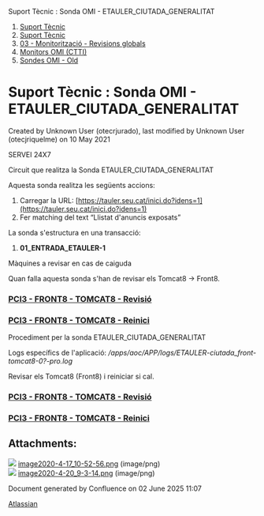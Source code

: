 Suport Tècnic : Sonda OMI - ETAULER\_CIUTADA\_GENERALITAT  

1.  [Suport Tècnic](index.md)
2.  [Suport Tècnic](13893782.md)
3.  [03 - Monitorització - Revisions globals](26313327.md)
4.  [Monitors OMI (CTTI)](26313608.md)
5.  [Sondes OMI - Old](Sondes-OMI---Old_41519617.md)

Suport Tècnic : Sonda OMI - ETAULER\_CIUTADA\_GENERALITAT
=========================================================

Created by Unknown User (otecrjurado), last modified by Unknown User (otecjriquelme) on 10 May 2021

SERVEI 24X7

Circuit que realitza la Sonda ETAULER\_CIUTADA\_GENERALITAT

Aquesta sonda realitza les següents accions:

1.  Carregar la URL: [https://tauler.seu.cat/inici.do?idens=1](https://tauler.seu.cat/inici.do?idens=1)
2.  Fer matching del text “Llistat d'anuncis exposats”  
      
    

La sonda s'estructura en una transacció:

1.  **01\_ENTRADA\_ETAULER-1**

  

Màquines a revisar en cas de caiguda

Quan falla aquesta sonda s'han de revisar els Tomcat8 → Front8.

### [PCI3 - FRONT8 - TOMCAT8 - Revisió](41521119.md)

### [PCI3 - FRONT8 - TOMCAT8 - Reinici](PCI3---FRONT8---TOMCAT8---Reinici_41521118.md)

Procediment per la sonda ETAULER\_CIUTADA\_GENERALITAT

Logs específics de l'aplicació: _/apps/aoc/APP/logs/ETAULER-ciutada\_front-tomcat8-0?-pro.log_

Revisar els Tomcat8 (Front8) i reiniciar si cal.

### [PCI3 - FRONT8 - TOMCAT8 - Revisió](41521119.md)

### [PCI3 - FRONT8 - TOMCAT8 - Reinici](PCI3---FRONT8---TOMCAT8---Reinici_41521118.md)

Attachments:
------------

![](images/icons/bullet_blue.gif) [image2020-4-17\_10-52-56.png](attachments/36340890/36340891.png) (image/png)  
![](images/icons/bullet_blue.gif) [image2020-4-20\_9-3-14.png](attachments/36340890/36340893.png) (image/png)  

Document generated by Confluence on 02 June 2025 11:07

[Atlassian](http://www.atlassian.com/)